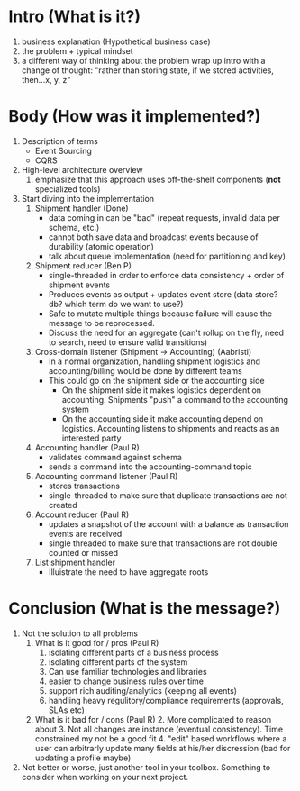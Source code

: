 

# Intro (What is it?)

1. business explanation (Hypothetical business case)
2. the problem + typical mindset
3. a different way of thinking about the problem wrap up intro with a change of thought: "rather than storing state, if we stored activities, then...x, y, z"

# Body (How was it implemented?)

1. Description of terms
    - Event Sourcing
    - CQRS
2. High-level architecture overview
    1. emphasize that this approach uses off-the-shelf components (**not** specialized tools)
3. Start diving into the implementation
    1. Shipment handler (Done)
        - data coming in can be "bad" (repeat requests, invalid data per schema, etc.)
        - cannot both save data and broadcast events because of durability (atomic operation)
        - talk about queue implementation (need for partitioning and key)
    2. Shipment reducer (Ben P)
        - single-threaded in order to enforce data consistency + order of shipment events
        - Produces events as output + updates event store (data store? db? which term do we want to use?)
        - Safe to mutate multiple things because failure will cause the message to be reprocessed.
        - Discuss the need for an aggregate (can't rollup on the fly, need to search, need to ensure valid transitions)
    3. Cross-domain listener (Shipment -> Accounting) (Aabristi)
        - In a normal organization, handling shipment logistics and accounting/billing would be done by different teams
        - This could go on the shipment side or the accounting side
            - On the shipment side it makes logistics dependent on accounting. Shipments "push" a command to the accounting system
            - On the accounting side it make accounting depend on logistics. Accounting listens to shipments and reacts as an interested party
    4. Accounting handler (Paul R)
        - validates command against schema
        - sends a command into the accounting-command topic
    5. Accounting command listener (Paul R)
        - stores transactions
        - single-threaded to make sure that duplicate transactions are not created
    6. Account reducer (Paul R)
        - updates a snapshot of the account with a balance as transaction events are received
        - single threaded to make sure that transactions are not double counted or missed
    7. List shipment handler
        - Illuistrate the need to have aggregate roots

# Conclusion (What is the message?)
1. Not the solution to all problems
    1. What is it good for / pros (Paul R)
        1. isolating different parts of a business process
        2. isolating different parts of the system
        3. Can use familiar technologies and libraries
        3. easier to change business rules over time
        4. support rich auditing/analytics (keeping all events)
        5. handling heavy regulitory/compliance requirements (approvals, SLAs etc)
    2. What is it bad for / cons (Paul R)
        2. More complicated to reason about
        3. Not all changes are instance (eventual consistency). Time constrained my not be a good fit
        4. "edit" based workflows where a user can arbitrarly update many fields at his/her discression (bad for updating a profile maybe)
2. Not better or worse, just another tool in your toolbox. Something to consider when working on your next project.
